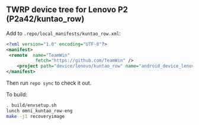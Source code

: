 ## TWRP device tree for Lenovo P2 (P2a42/kuntao_row)

Add to `.repo/local_manifests/kuntao_row.xml`:

```xml
<?xml version="1.0" encoding="UTF-8"?>
<manifest>
 <remote  name="TeamWin"
           fetch="https://github.com/TeamWin" />
	<project path="device/lenovo/kuntao_row" name="android_device_lenovo_kuntao_row" remote="TeamWin" revision="android-7.1" />
</manifest>
```

Then run `repo sync` to check it out.

To build:

```sh
. build/envsetup.sh
lunch omni_kuntao_row-eng
make -j1 recoveryimage
```
